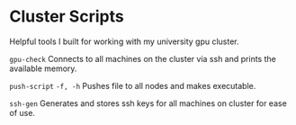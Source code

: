 # Cluster Scripts

Helpful tools I built for working with my university gpu cluster. 

`gpu-check` Connects to all machines on the cluster via ssh and prints the available memory.

`push-script` `-f, -h` Pushes file to all nodes and makes executable.

`ssh-gen` Generates and stores ssh keys for all machines on cluster for ease of use. 

